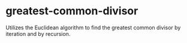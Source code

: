 # greatest-common-divisor
Utilizes the Euclidean algorithm to find the greatest common divisor by iteration and by recursion.
